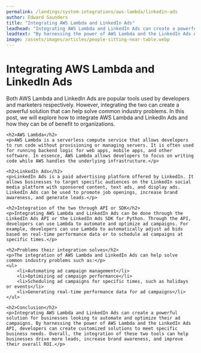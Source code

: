 ```yaml
---
permalink: /landings/system-integrations/aws-lambda/linkedin-ads
author: Edward Saunders
title: "Integrating AWS Lambda and LinkedIn Ads"
leadhead: "Integrating AWS Lambda and LinkedIn Ads can create a powerful solution for businesses looking to automate and optimize their ad campaigns"
leadtext: "By harnessing the power of AWS Lambda and the LinkedIn Ads API, developers can create customized solutions to meet specific business needs. Overall, the integration of these two tools can help businesses drive more leads, increase brand awareness, and improve their overall ROI."
image: /assets/images/articles/people-sitting-near-table.webp
---
```

<div class="arttext">	<h1>Integrating AWS Lambda and LinkedIn Ads</h1>
	<p>Both AWS Lambda and LinkedIn Ads are popular tools used by developers and marketers respectively. However, integrating the two can create a powerful solution that can help solve common industry problems. In this post, we will explore how to integrate AWS Lambda and LinkedIn Ads and how they can be of benefit to organizations.</p>
	
	<h2>AWS Lambda</h2>
	<p>AWS Lambda is a serverless compute service that allows developers to run code without provisioning or managing servers. It is often used for running backend logic for web apps, mobile apps, and other software. In essence, AWS Lambda allows developers to focus on writing code while AWS handles the underlying infrastructure.</p>
	
	<h2>LinkedIn Ads</h2>
	<p>LinkedIn Ads is a paid advertising platform offered by LinkedIn. It allows businesses to target specific audiences on the LinkedIn social media platform with sponsored content, text ads, and display ads. LinkedIn Ads can be used to promote job openings, increase brand awareness, and generate leads.</p>
	
	<h2>Integration of the two through API or SDK</h2>
	<p>Integrating AWS Lambda and LinkedIn Ads can be done through the LinkedIn Ads API or the LinkedIn Ads SDK for Python. Through the API, developers can use Lambda to automate and optimize ad campaigns. For example, developers can use Lambda to automatically adjust ad bids based on real-time performance data or to schedule ad campaigns at specific times.</p>
	
	<h2>Problems their integration solves</h2>
	<p>The integration of AWS Lambda and LinkedIn Ads can help solve common industry problems such as:</p>
	<ul>
		<li>Automating ad campaign management</li>
		<li>Optimizing ad campaign performance</li>
		<li>Scheduling ad campaigns for specific times, such as holidays or events</li>
		<li>Generating real-time performance data for ad campaigns</li>
	</ul>
	
	<h2>Conclusion</h2>
	<p>Integrating AWS Lambda and LinkedIn Ads can create a powerful solution for businesses looking to automate and optimize their ad campaigns. By harnessing the power of AWS Lambda and the LinkedIn Ads API, developers can create customized solutions to meet specific business needs. Overall, the integration of these two tools can help businesses drive more leads, increase brand awareness, and improve their overall ROI.</p>
</div>